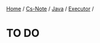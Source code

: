 [Home](https://mengxianbin.github.io) /
[Cs-Note](https://mengxianbin.github.io/cs-note) /
[Java](https://mengxianbin.github.io/cs-note/java) /
[Executor](https://mengxianbin.github.io/cs-note/java/executor) /

# TO DO
